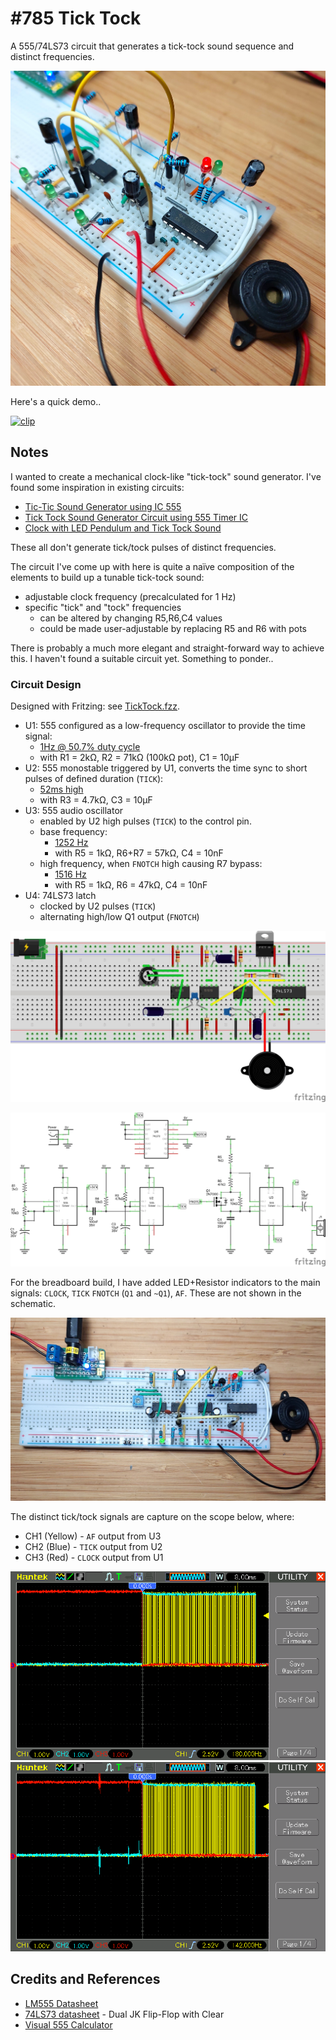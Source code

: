 # #785 Tick Tock

A 555/74LS73 circuit that generates a tick-tock sound sequence and distinct frequencies.

![Build](./assets/TickTock_build.jpg?raw=true)

Here's a quick demo..

[![clip](https://img.youtube.com/vi/mF_1F4_U8xQ/0.jpg)](https://www.youtube.com/watch?v=mF_1F4_U8xQ)

## Notes

I wanted to create a mechanical clock-like "tick-tock" sound generator. I've found some inspiration in existing circuits:

* [Tic-Tic Sound Generator using IC 555](https://www.circuits-diy.com/tic-tic-sound-generator-using-ic-555/)
* [Tick Tock Sound Generator Circuit using 555 Timer IC](https://elonics.org/tick-tock-sound-generator-circuit-using-555-ic/)
* [Clock with LED Pendulum and Tick Tock Sound](https://circuitdigest.com/electronic-circuits/clock-with-led-pendulum-with-tick-tock-sound)

These all don't generate tick/tock pulses of distinct frequencies.

The circuit I've come up with here is quite a naïve composition
of the elements to build up a tunable tick-tock sound:

* adjustable clock frequency (precalculated for 1 Hz)
* specific "tick" and "tock" frequencies
    * can be altered by changing R5,R6,C4 values
    * could be made user-adjustable by replacing R5 and R6 with pots

There is probably a much more elegant and straight-forward way to achieve this. I haven't found a suitable circuit yet.
Something to ponder..

### Circuit Design

Designed with Fritzing: see [TickTock.fzz](./TickTock.fzz).

* U1: 555 configured as a low-frequency oscillator to provide the time signal:
    * [1Hz @ 50.7% duty cycle](https://visual555.tardate.com/?mode=astable&r1=2&r2=71&c=10)
    * with R1 = 2kΩ, R2 = 71kΩ (100kΩ pot), C1 = 10µF
* U2: 555 monostable triggered by U1, converts the time sync to short pulses of defined duration (`TICK`):
    * [52ms high](https://visual555.tardate.com/?mode=monostable&r1=4.7&c=10)
    * with R3 = 4.7kΩ, C3 = 10µF
* U3: 555 audio oscillator
    * enabled by U2 high pulses (`TICK`) to the control pin.
    * base frequency:
        * [1252 Hz](https://visual555.tardate.com/?mode=astable&r1=1&r2=57&c=0.01)
        * with R5 = 1kΩ, R6+R7 = 57kΩ, C4 = 10nF
    * high frequency, when `FNOTCH` high causing R7 bypass:
        * [1516 Hz](https://visual555.tardate.com/?mode=astable&r1=1&r2=47&c=0.01)
        * with R5 = 1kΩ, R6 = 47kΩ, C4 = 10nF
* U4: 74LS73 latch
    * clocked by U2 pulses (`TICK`)
    * alternating high/low Q1 output (`FNOTCH`)

![bb](./assets/TickTock_bb.jpg?raw=true)

![schematic](./assets/TickTock_schematic.jpg?raw=true)

For the breadboard build, I have added LED+Resistor indicators to the main signals: `CLOCK`, `TICK` `FNOTCH` (`Q1` and `~Q1`), `AF`.
These are not shown in the schematic.

![bb_build](./assets/TickTock_bb_build.jpg?raw=true)

The distinct tick/tock signals are capture on the scope below, where:

* CH1 (Yellow) - `AF` output from U3
* CH2 (Blue) - `TICK` output from U2
* CH3 (Red) - `CLOCK` output from U1

![scope-tick](./assets/scope-tick.gif)
![scope-tock](./assets/scope-tock.gif)

## Credits and References

* [LM555 Datasheet](https://www.futurlec.com/Linear/LM555CN.shtml)
* [74LS73 datasheet](https://www.futurlec.com/74LS/74LS73.shtml) - Dual JK Flip-Flop with Clear
* [Visual 555 Calculator](https://visual555.tardate.com)
